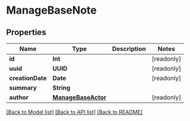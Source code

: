 # ManageBaseNote

## Properties
Name | Type | Description | Notes
------------ | ------------- | ------------- | -------------
**id** | **Int** |  | [readonly] 
**uuid** | **UUID** |  | [readonly] 
**creationDate** | **Date** |  | [readonly] 
**summary** | **String** |  | 
**author** | [**ManageBaseActor**](ManageBaseActor.md) |  | [readonly] 

[[Back to Model list]](../README.md#documentation-for-models) [[Back to API list]](../README.md#documentation-for-api-endpoints) [[Back to README]](../README.md)


